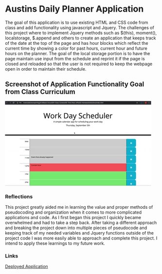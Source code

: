 # Austins Daily Planner Application

The goal of this application is to use existing HTML and CSS code from class and add functionality using javascript and Jquery.  The challenges of this project where to implement Jquery methods such as $(this), moment(), localstorage, $.append and others to create an application that keeps track of the date at the top of the page and has hour blocks which reflect the current time by showing a color for past hours, current hour and future hours on the planner.  The goal of the local storage portion is to have the page maintain use input from the schedule and reprint it if the page is closed and reloaded so that the user is not required to keep the webpage open in order to maintain their schedule.  


## Screenshot of Application Functionality Goal from Class Curriculum
![Screenshot of Application Functionality Goal from Class Curriculum](02-Challenge/Assets/05-third-party-apis-homework-demo.gif)

### Reflections 

This project greatly aided me in learning the value and proper methods of pseudocoding and organization when it comes to more complicated applications and code.  As I first began this project I quickly became overwhelmed and had to take a step back.  After taking a different approach and breaking the project down into multiple pieces of pseudocode and keeping track of my needed variables and Jquery functions outside of the project code I was more easily able to approach and complete this project.  I intend to apply these learnings to my future work.  

### Links
 [Deployed Application]()

